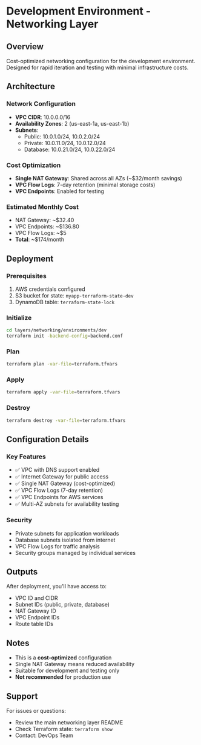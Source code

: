 # Development Environment - Networking Layer

## Overview

Cost-optimized networking configuration for the development environment. Designed for rapid iteration and testing with minimal infrastructure costs.

## Architecture

### Network Configuration
- **VPC CIDR**: 10.0.0.0/16
- **Availability Zones**: 2 (us-east-1a, us-east-1b)
- **Subnets**:
  - Public: 10.0.1.0/24, 10.0.2.0/24
  - Private: 10.0.11.0/24, 10.0.12.0/24
  - Database: 10.0.21.0/24, 10.0.22.0/24

### Cost Optimization
- **Single NAT Gateway**: Shared across all AZs (~$32/month savings)
- **VPC Flow Logs**: 7-day retention (minimal storage costs)
- **VPC Endpoints**: Enabled for testing

### Estimated Monthly Cost
- NAT Gateway: ~$32.40
- VPC Endpoints: ~$136.80
- VPC Flow Logs: ~$5
- **Total**: ~$174/month

## Deployment

### Prerequisites
1. AWS credentials configured
2. S3 bucket for state: `myapp-terraform-state-dev`
3. DynamoDB table: `terraform-state-lock`

### Initialize
```bash
cd layers/networking/environments/dev
terraform init -backend-config=backend.conf
```

### Plan
```bash
terraform plan -var-file=terraform.tfvars
```

### Apply
```bash
terraform apply -var-file=terraform.tfvars
```

### Destroy
```bash
terraform destroy -var-file=terraform.tfvars
```

## Configuration Details

### Key Features
- ✅ VPC with DNS support enabled
- ✅ Internet Gateway for public access
- ✅ Single NAT Gateway (cost-optimized)
- ✅ VPC Flow Logs (7-day retention)
- ✅ VPC Endpoints for AWS services
- ✅ Multi-AZ subnets for availability testing

### Security
- Private subnets for application workloads
- Database subnets isolated from internet
- VPC Flow Logs for traffic analysis
- Security groups managed by individual services

## Outputs

After deployment, you'll have access to:
- VPC ID and CIDR
- Subnet IDs (public, private, database)
- NAT Gateway ID
- VPC Endpoint IDs
- Route table IDs

## Notes

- This is a **cost-optimized** configuration
- Single NAT Gateway means reduced availability
- Suitable for development and testing only
- **Not recommended** for production use

## Support

For issues or questions:
- Review the main networking layer README
- Check Terraform state: `terraform show`
- Contact: DevOps Team
